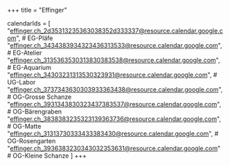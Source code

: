 +++
title = "Effinger"

calendarIds = [
  "effinger.ch_2d35313235363038352d333337@resource.calendar.google.com", # EG-Pläfe 
  "effinger.ch_3434383934323436313533@resource.calendar.google.com", # EG-Atelier
  "effinger.ch_3135363530313830383538@resource.calendar.google.com", # EG-Aquarium
  "effinger.ch_34303231313530323931@resource.calendar.google.com", # UG-Labor
  "effinger.ch_3737343630303933363438@resource.calendar.google.com", # OG-Grosse Schanze
  "effinger.ch_3931343830323437383537@resource.calendar.google.com", # OG-Bärengraben
  "effinger.ch_3838383235323139363736@resource.calendar.google.com", # OG-Matte
  "effinger.ch_31313730333433383430@resource.calendar.google.com", # OG-Rosengarten
  "effinger.ch_3936383230343032353631@resource.calendar.google.com" # OG-Kleine Schanze
]
+++